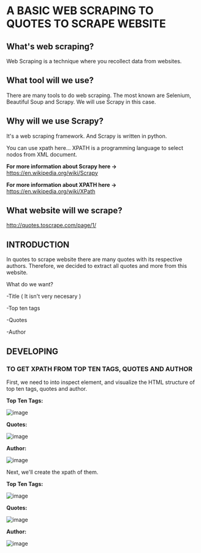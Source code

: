 <h1> A BASIC WEB SCRAPING TO QUOTES TO SCRAPE WEBSITE </h1>

<h2> What's web scraping? </h2>

Web Scraping is a technique where you recollect data from websites.

<h2> What tool will we use? </h2>

There are many tools to do web scraping. The most known are Selenium, Beautiful Soup and Scrapy.
We will use Scrapy in this case.

<h2> Why will we use Scrapy? </h2>

It's a web scraping framework. And Scrapy is written in python. 

You can use xpath here... XPATH is a programming language to select nodos from XML document. 

<strong>For more information about Scrapy here -> </strong> https://en.wikipedia.org/wiki/Scrapy

<strong> For more information about XPATH here -> </strong> https://en.wikipedia.org/wiki/XPath

<h2> What website will we scrape? </h2>

http://quotes.toscrape.com/page/1/

<h2> INTRODUCTION </h2>

In quotes to scrape website there are many quotes with its respective authors. Therefore, we decided to extract all quotes and more from this website.

What do we want?

-Title ( It isn't very necesary )

-Top ten tags

-Quotes

-Author

<h2> DEVELOPING </h3>

<h3> TO GET XPATH FROM TOP TEN TAGS, QUOTES AND AUTHOR </h3>

First, we need to into inspect element, and visualize the HTML structure of top ten tags, quotes and author.

<strong>Top Ten Tags:</strong>

![image](https://user-images.githubusercontent.com/85772184/154829116-2aee5deb-dcad-4e3d-bf34-ae279629938e.png)


<strong>Quotes:</strong>

![image](https://user-images.githubusercontent.com/85772184/153972189-66975178-7540-4793-993c-a8bdfad32a5c.png)


<strong>Author: </strong>

![image](https://user-images.githubusercontent.com/85772184/154829128-09c4edca-b2e8-4805-9c44-98e3838e991a.png)


Next, we'll create the xpath of them.

<strong>Top Ten Tags: </strong>

![image](https://user-images.githubusercontent.com/85772184/154829057-91a51985-24e3-4e13-9c13-09bc5be02658.png)


<strong>Quotes: </strong>

![image](https://user-images.githubusercontent.com/85772184/153972796-9da7bcdd-b437-4cd6-b0e4-c4b798ee245b.png)

<strong> Author:  </strong>

![image](https://user-images.githubusercontent.com/85772184/154829047-9c1f5d1c-f11d-43d6-b599-f519b0bd1b55.png)



